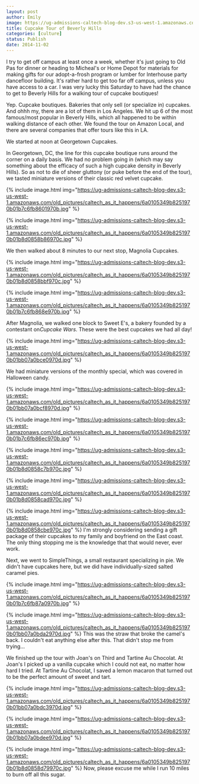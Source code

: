 ```yaml
---
layout: post
author: Emily
image: https://ug-admissions-caltech-blog-dev.s3-us-west-1.amazonaws.com/old_pictures/caltech_as_it_happens/6a0105349b8251970b01b7c6fb8571970b.jpg
title: Cupcake Tour of Beverly Hills 
categories: [culture]
status: Publish
date: 2014-11-02
---
```


I try to get off campus at least once a week, whether it's just going to Old Pas for dinner or heading to Micheal's or Home Depot for materials for making gifts for our adopt-a-frosh program or lumber for Interhouse party dancefloor building. It's rather hard to get too far off campus, unless you have access to a car. I was very lucky this Saturday to have had the chance to get to Beverly Hills for a walking tour of cupcake boutiques!

Yep. Cupcake boutiques. Bakeries that only sell (or specialize in) cupcakes. And ohhh my, there are a lot of them in Los Angeles. We hit up 6 of the most famous/most popular in Beverly Hills, which all happened to be within walking distance of each other. We found the tour on Amazon Local, and there are several companies that offer tours like this in LA.

We started at noon at Georgetown Cupcakes.

In Georgetown, DC, the line for this cupcake boutique runs around the corner on a daily basis. We had no problem going in (which may say something about the efficacy of such a high cupcake density in Beverly Hills). So as not to die of sheer gluttony (or puke before the end of the tour), we tasted miniature versions of their classic red velvet cupcake.


{% include image.html img="https://ug-admissions-caltech-blog-dev.s3-us-west-1.amazonaws.com/old_pictures/caltech_as_it_happens/6a0105349b8251970b01b7c6fb8601970b.jpg" %}


{% include image.html img="https://ug-admissions-caltech-blog-dev.s3-us-west-1.amazonaws.com/old_pictures/caltech_as_it_happens/6a0105349b8251970b01b8d0858b86970c.jpg" %}

We then walked about 8 minutes to our next stop, Magnolia Cupcakes.


{% include image.html img="https://ug-admissions-caltech-blog-dev.s3-us-west-1.amazonaws.com/old_pictures/caltech_as_it_happens/6a0105349b8251970b01b8d0858bbf970c.jpg" %}

{% include image.html img="https://ug-admissions-caltech-blog-dev.s3-us-west-1.amazonaws.com/old_pictures/caltech_as_it_happens/6a0105349b8251970b01b7c6fb868e970b.jpg" %}

After Magnolia, we walked one block to Sweet E's, a bakery founded by a contestant on*Cupcake Wars*. These were the best cupcakes we had all day!


{% include image.html img="https://ug-admissions-caltech-blog-dev.s3-us-west-1.amazonaws.com/old_pictures/caltech_as_it_happens/6a0105349b8251970b01bb07a0bce0970d.jpg" %}

We had miniature versions of the monthly special, which was covered in Halloween candy.


{% include image.html img="https://ug-admissions-caltech-blog-dev.s3-us-west-1.amazonaws.com/old_pictures/caltech_as_it_happens/6a0105349b8251970b01bb07a0bcf8970d.jpg" %}


{% include image.html img="https://ug-admissions-caltech-blog-dev.s3-us-west-1.amazonaws.com/old_pictures/caltech_as_it_happens/6a0105349b8251970b01b7c6fb86ec970b.jpg" %}


{% include image.html img="https://ug-admissions-caltech-blog-dev.s3-us-west-1.amazonaws.com/old_pictures/caltech_as_it_happens/6a0105349b8251970b01b8d0858c7b970c.jpg" %}

{% include image.html img="https://ug-admissions-caltech-blog-dev.s3-us-west-1.amazonaws.com/old_pictures/caltech_as_it_happens/6a0105349b8251970b01b8d0858cad970c.jpg" %}


{% include image.html img="https://ug-admissions-caltech-blog-dev.s3-us-west-1.amazonaws.com/old_pictures/caltech_as_it_happens/6a0105349b8251970b01b8d0858cbe970c.jpg" %}
I'm strongly considering sending a gift package of their cupcakes to my family and boyfriend on the East coast. The only thing stopping me is the knowledge that that would never, ever work.

Next, we went to SimpleThings, a small restaurant specializing in pie. We didn't have cupcakes here, but we did have individually-sized salted caramel pies.


{% include image.html img="https://ug-admissions-caltech-blog-dev.s3-us-west-1.amazonaws.com/old_pictures/caltech_as_it_happens/6a0105349b8251970b01b7c6fb87a0970b.jpg" %}


{% include image.html img="https://ug-admissions-caltech-blog-dev.s3-us-west-1.amazonaws.com/old_pictures/caltech_as_it_happens/6a0105349b8251970b01bb07a0bda2970d.jpg" %}
This was the straw that broke the camel's back. I couldn't eat anything else after this. That didn't stop me from trying...

We finished up the tour with Joan's on Third and Tartine Au Chocolat. At Joan's I picked up a vanilla cupcake which I could not eat, no matter how hard I tried. At Tartine Au Chocolat, I saved a lemon macaron that turned out to be the perfect amount of sweet and tart.


{% include image.html img="https://ug-admissions-caltech-blog-dev.s3-us-west-1.amazonaws.com/old_pictures/caltech_as_it_happens/6a0105349b8251970b01bb07a0bdc3970d.jpg" %}


{% include image.html img="https://ug-admissions-caltech-blog-dev.s3-us-west-1.amazonaws.com/old_pictures/caltech_as_it_happens/6a0105349b8251970b01bb07a0bdee970d.jpg" %}


{% include image.html img="https://ug-admissions-caltech-blog-dev.s3-us-west-1.amazonaws.com/old_pictures/caltech_as_it_happens/6a0105349b8251970b01b8d0858d79970c.jpg" %}
Now, please excuse me while I run 10 miles to burn off all this sugar.


